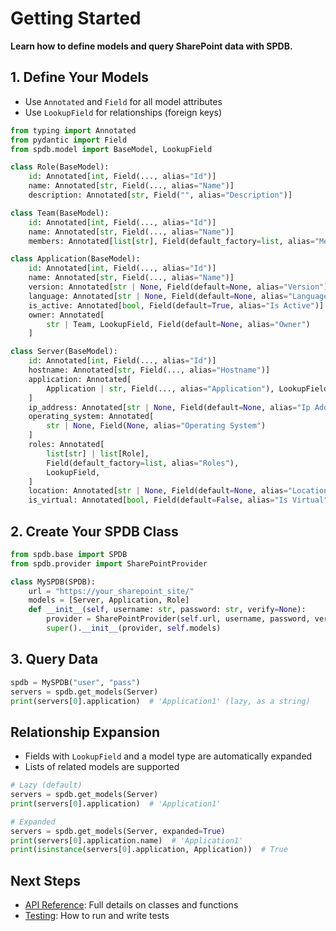 # Getting Started

**Learn how to define models and query SharePoint data with SPDB.**

## 1. Define Your Models

- Use `Annotated` and `Field` for all model attributes
- Use `LookupField` for relationships (foreign keys)

```python
from typing import Annotated
from pydantic import Field
from spdb.model import BaseModel, LookupField

class Role(BaseModel):
    id: Annotated[int, Field(..., alias="Id")]
    name: Annotated[str, Field(..., alias="Name")]
    description: Annotated[str, Field("", alias="Description")]

class Team(BaseModel):
    id: Annotated[int, Field(..., alias="Id")]
    name: Annotated[str, Field(..., alias="Name")]
    members: Annotated[list[str], Field(default_factory=list, alias="Members")]

class Application(BaseModel):
    id: Annotated[int, Field(..., alias="Id")]
    name: Annotated[str, Field(..., alias="Name")]
    version: Annotated[str | None, Field(default=None, alias="Version")]
    language: Annotated[str | None, Field(default=None, alias="Language")]
    is_active: Annotated[bool, Field(default=True, alias="Is Active")]
    owner: Annotated[
        str | Team, LookupField, Field(default=None, alias="Owner")
    ]

class Server(BaseModel):
    id: Annotated[int, Field(..., alias="Id")]
    hostname: Annotated[str, Field(..., alias="Hostname")]
    application: Annotated[
        Application | str, Field(..., alias="Application"), LookupField
    ]
    ip_address: Annotated[str | None, Field(default=None, alias="Ip Address")]
    operating_system: Annotated[
        str | None, Field(None, alias="Operating System")
    ]
    roles: Annotated[
        list[str] | list[Role],
        Field(default_factory=list, alias="Roles"),
        LookupField,
    ]
    location: Annotated[str | None, Field(default=None, alias="Location")]
    is_virtual: Annotated[bool, Field(default=False, alias="Is Virtual")]
```

## 2. Create Your SPDB Class

```python
from spdb.base import SPDB
from spdb.provider import SharePointProvider

class MySPDB(SPDB):
    url = "https://your_sharepoint_site/"
    models = [Server, Application, Role]
    def __init__(self, username: str, password: str, verify=None):
        provider = SharePointProvider(self.url, username, password, verify=verify)
        super().__init__(provider, self.models)
```

## 3. Query Data

```python
spdb = MySPDB("user", "pass")
servers = spdb.get_models(Server)
print(servers[0].application)  # 'Application1' (lazy, as a string)
```

## Relationship Expansion

- Fields with `LookupField` and a model type are automatically expanded
- Lists of related models are supported

```python
# Lazy (default)
servers = spdb.get_models(Server)
print(servers[0].application)  # 'Application1'

# Expanded
servers = spdb.get_models(Server, expanded=True)
print(servers[0].application.name)  # 'Application1'
print(isinstance(servers[0].application, Application))  # True
```

## Next Steps

- [API Reference](api_reference.md): Full details on classes and functions
- [Testing](testing.md): How to run and write tests
